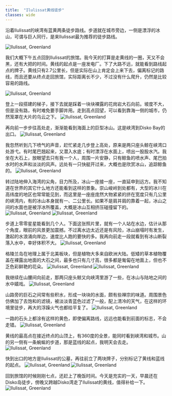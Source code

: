 ```yaml
---
title:  "Ilulissat黄线徒步"
classes: wide
---
```


沿着Ilulissat的峡湾有蓝黄两条徒步路线。步道就在城市旁边，一侧是漂浮的冰山，可谓与巨人同行，是来Ilulissat最为推荐的徒步路线。

![Ilulissat, Greenland](https://ik.imagekit.io/wavelet/2019-Greenland/tr:n-blogs_w/North-Ilulissat-hiking-Icefjord-map.jpg)

我们大概下午五点回到Ilulissat的旅馆。我今天的打算是走黄线的一圈，天又不会黑，还有大把的时间。黄线的起点是一座发电厂。下了大路不远，就能看到路线起点的牌子。黄线只有2.7公里长，但是实际在山上肯定会上来下去，偏离标记的路线，而且还要从终点走回旅馆，实际距离长不少，不过没有什么爬升，仍然是比较容易的路线。

![Ilulissat, Greenland](https://ik.imagekit.io/wavelet/2019-Greenland/tr:n-blogs_h/IMG_20190630_174023.jpg)

登上一段搭建的梯子，接下去就是踩着一块块裸露的花岗岩大石向前。坡度不大，但是没有路，有时难免要手脚并用。走到高点回望，可以看到靠海一侧的城市，仍然笼罩在大片的乌云之下。
![Ilulissat, Greenland](https://ik.imagekit.io/wavelet/2019-Greenland/tr:n-blogs_w/_90A2026.jpg)

再向前一步步往高处走，渐渐能看到海面上的巨型冰山。这是峡湾到Disko Bay的出口。
![Ilulissat, Greenland](https://ik.imagekit.io/wavelet/2019-Greenland/tr:n-blogs_w/_90A2032.jpg)

我忽然听到几下喷气的声音，赶忙紧走几步登上高处，原来是两只座头鲸在峡湾口处游弋。有时尾巴翘起来，又潜入水底；有时漂浮在水面上，喷出一股股水汽。我坐在大石上，放眼望去只有我一个人，周围一片安静，只有鲸鱼的喷水声、尾巴拍水时的水声和淡淡的风声。远处有一只快艇开过来，大概也是欣赏冰山，追踪鲸鱼的。
![Ilulissat, Greenland](https://ik.imagekit.io/wavelet/2019-Greenland/tr:n-blogs_w/_MG_0807.jpg)

转过陆地伸入海湾的尖角，目力所及，冰山一座接一座，一直延申到远方。我不知道在世界的其它什么地方还能看到这样的景象。崇山峻岭到处都有，大型的冰川在高纬度的地区也常常能见到，而这里是一座座庞然大物紧紧的挤在宽度只有几公里的峡湾内，有的冰山本身就有一、二公里长。如果不是肩并肩的靠着一起，冰山之间的水面也是被浮冰所覆盖，大概是冰山互相挤压碰撞留下的。
![Ilulissat, Greenland](https://ik.imagekit.io/wavelet/2019-Greenland/tr:n-blogs_w/_MG_0822.jpg)
![Ilulissat, Greenland](https://ik.imagekit.io/wavelet/2019-Greenland/tr:n-blogs_w/_90A2063.jpg)

步道上零零星星能看到几个人。下面这张照片里，就有一个人站在水边，估计从那个角度，眼前的风景更加震撼。不过离水边太近还是有风险，冰山崩塌时有发生，激起的水浪涌向岸边，速度比人跑的要快的多。我再向前走一段就看到有冰山断裂落入水中，幸好体积不大。
![Ilulissat, Greenland](https://ik.imagekit.io/wavelet/2019-Greenland/tr:n-blogs_w/_90A2035-Edit.jpg)

格陵兰岛在地理上属于北美板块，但是植物大多来自欧洲大陆。低矮的草本植物覆盖在裸露出地面的大石之间，最多也只有几寸高，很多都是匍匐在地面上，但也不乏色彩鲜艳的花朵。
![Ilulissat, Greenland](https://ik.imagekit.io/wavelet/2019-Greenland/tr:n-blogs_w/_90A2036.jpg)
![Ilulissat, Greenland](https://ik.imagekit.io/wavelet/2019-Greenland/tr:n-blogs_w/_MG_0813.jpg)

我继续在山腰间向前走，那两只座头鲸又向峡湾里游了一些，在冰山与陆地之间的水中嬉戏。
![Ilulissat, Greenland](https://ik.imagekit.io/wavelet/2019-Greenland/tr:n-blogs_w/_MG_0817.jpg)

山路旁的巨石之间常有些积水，形成一块块的水面，颇有些禅宗的味道。周围景色仿佛加了去饱和的滤镜，被淡淡青蓝色过滤了一般，配上清冷的天气，在这样的环境里徒步，再大的浮躁火气也都给平复了。
![Ilulissat, Greenland](https://ik.imagekit.io/wavelet/2019-Greenland/tr:n-blogs_w/_90A2053.jpg)

一路的石头上都涂有这样的黄色，即使偏离路线，远远也能看到前面的标志，不会走错。
![Ilulissat, Greenland](https://ik.imagekit.io/wavelet/2019-Greenland/tr:n-blogs_w/_MG_0863.jpg)

黄线的最高点在接近终点的山顶上，有360度的全景，能同时看到峡湾和城市。山的另一侧有一条蜿蜒的步道，那是蓝线的起点，我明天会去走。
![Ilulissat, Greenland](https://ik.imagekit.io/wavelet/2019-Greenland/tr:n-blogs_w/_90A2095-Pano.jpg)

快到出口的地方是Ilulissat的公墓，再往前立了两块牌子，分别标记了黄线和蓝线的起点。
![Ilulissat, Greenland](https://ik.imagekit.io/wavelet/2019-Greenland/tr:n-blogs_w/_90A2110.jpg)
![Ilulissat, Greenland](https://ik.imagekit.io/wavelet/2019-Greenland/tr:n-blogs_h/IMG_20190630_194735.jpg)

回到旅馆的时候刚刚七点，还赶上了晚饭时间。今天是充实的一天，早晨还在Disko岛徒步，傍晚又跨越Disko湾走了Ilulissat的黄线，值得补给一下。
![Ilulissat, Greenland](https://ik.imagekit.io/wavelet/2019-Greenland/tr:n-blogs_h/IMG_20190630_210828.jpg)


